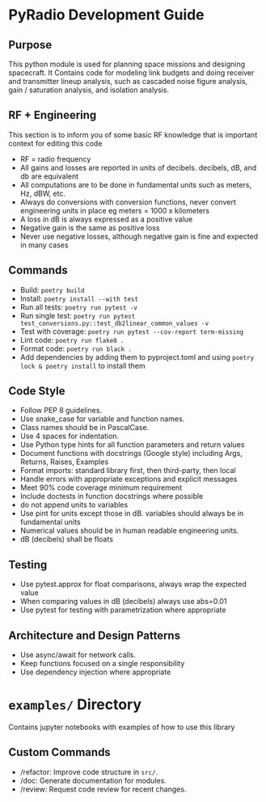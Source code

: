 # PyRadio Development Guide
## Purpose
This python module is used for planning space missions and designing spacecraft. It Contains
code for modeling link budgets and doing receiver and transmitter lineup analysis, such as
cascaded noise figure analysis, gain / saturation analysis, and isolation analysis.

## RF + Engineering
This section is to inform you of some basic RF knowledge that is important context for editing
this code
- RF = radio frequency
- All gains and losses are reported in units of decibels. decibels, dB, and db are equivalent
- All computations are to be done in fundamental units such as meters, Hz, dBW, etc.
- Always do conversions with conversion functions, never convert engineering units in place eg meters = 1000 x kilometers
- A loss in dB is always expressed as a positive value
- Negative gain is the same as positive loss
- Never use negative losses, although negative gain is fine and expected in many cases

## Commands
- Build: `poetry build`
- Install: `poetry install --with test`
- Run all tests: `poetry run pytest -v`
- Run single test: `poetry run pytest test_conversions.py::test_db2linear_common_values -v`
- Test with coverage: `poetry run pytest --cov-report term-missing`
- Lint code: `poetry run flake8 .`
- Format code: `poetry run black .`
- Add dependencies by adding them to pyproject.toml and using `poetry lock & poetry install` to install them

## Code Style
- Follow PEP 8 guidelines.
- Use snake_case for variable and function names.
- Class names should be in PascalCase.
- Use 4 spaces for indentation.
- Use Python type hints for all function parameters and return values
- Document functions with docstrings (Google style) including Args, Returns, Raises, Examples
- Format imports: standard library first, then third-party, then local
- Handle errors with appropriate exceptions and explicit messages
- Meet 90% code coverage minimum requirement
- Include doctests in function docstrings where possible
- do not append units to variables
- Use pint for units except those in dB. variables should always be in fundamental units
- Numerical values should be in human readable engineering units.
- dB (decibels) shall be floats

## Testing
- Use pytest.approx for float comparisons, always wrap the expected value
- When comparing values in dB (decibels) always use abs=0.01
- Use pytest for testing with parametrization where appropriate

## Architecture and Design Patterns
<!-- - `main.py`: Entry point of the application.
- `utils.py`: Utility functions.
- `models/`: Data models.
- `services/`: External API interactions. -->
- Use async/await for network calls.
- Keep functions focused on a single responsibility
- Use dependency injection where appropriate

# `examples/` Directory
Contains jupyter notebooks with examples of how to use this library

## Custom Commands
- /refactor: Improve code structure in `src/`.
- /doc: Generate documentation for modules.
- /review: Request code review for recent changes.
